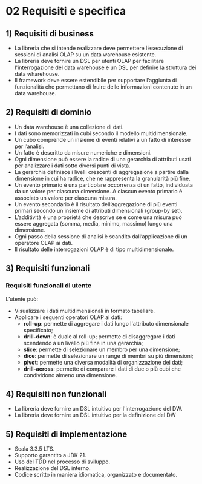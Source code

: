# 02 Requisiti e specifica

## 1) Requisiti di business
- La libreria che si intende realizzare deve permettere l’esecuzione di sessioni di analisi OLAP su un data warehouse esistente.
- La libreria deve fornire un DSL per utenti OLAP per facilitare l'interrogazione del data warehouse e un DSL per definire la struttura dei data wharehouse.
- Il framework deve essere estendibile per supportare l’aggiunta di funzionalità che permettano di fruire delle informazioni contenute in un data warehouse.

## 2) Requisiti di dominio
- Un data warehouse è una collezione di dati.
- I dati sono memorizzati in cubi secondo il modello multidimensionale.
- Un cubo comprende un insieme di eventi relativi a un fatto di interesse per l’analisi.
- Un fatto è descritto da misure numeriche e dimensioni.
- Ogni dimensione può essere la radice di una gerarchia di attributi usati per analizzare i dati sotto diversi punti di vista.
- La gerarchia definisce i livelli crescenti di aggregazione a partire dalla dimensione in cui ha radice, che ne rappresenta la granularità più fine.
- Un evento primario è una particolare occorrenza di un fatto, individuata da un valore per ciascuna dimensione. A ciascun evento primario è associato un valore per ciascuna misura.
- Un evento secondario è il risultato dell’aggregazione di più eventi primari secondo un insieme di attributi dimensionali (group-by set).
- L’additività è una proprietà che descrive se e come una misura può essere aggregata (somma, media, minimo, massimo) lungo una dimensione.
- Ogni passo della sessione di analisi è scandito dall’applicazione di un operatore OLAP ai dati.
- Il risultato delle interrogazioni OLAP è di tipo multidimensionale.

## 3) Requisiti funzionali
### Requisiti funzionali di utente
L’utente può:
- Visualizzare i dati multidimensionali in formato tabellare.
- Applicare i seguenti operatori OLAP ai dati:
  - **roll-up**: permette di aggregare i dati lungo l'attributo dimensionale specificato;
  - **drill-down**: è duale al roll-up; permette di disaggregare i dati scendendo a un livello più fine in una gerarchia;
  - **slice**: permette di selezionare un membro per una dimensione;
  - **dice**: permette di selezionare un range di membri su più dimensioni;
  - **pivot**: permette una diversa modalità di organizzazione dei dati;
  - **drill-across**: permette di comparare i dati di due o più cubi che condividono almeno una dimensione.

## 4) Requisiti non funzionali
- La libreria deve fornire un DSL intuitivo per l'interrogazione del DW.
- La libreria deve fornire un DSL intuitivo per la definizione del DW

## 5) Requisiti di implementazione
- Scala 3.3.5 LTS.
- Supporto garantito a JDK 21.
- Uso del TDD nel processo di sviluppo.
- Realizzazione del DSL interno.
- Codice scritto in maniera idiomatica, organizzato e documentato.

